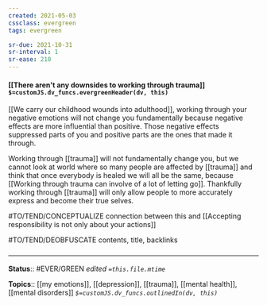 ```yaml
---
created: 2021-05-03
cssclass: evergreen
tags: evergreen

sr-due: 2021-10-31
sr-interval: 1
sr-ease: 210
---
```


#### [[There aren't any downsides to working through trauma]] `$=customJS.dv_funcs.evergreenHeader(dv, this)`

[[We carry our childhood wounds into adulthood]], working through your negative emotions will not change you fundamentally because negative effects are more influential than positive. Those negative effects suppressed parts of you and positive parts are the ones that made it through.  

Working through [[trauma]] will not fundamentally change you, but we cannot look at world where so many people are affected by [[trauma]] and think that once everybody is healed we will all be the same, because [[Working through trauma can involve of a lot of letting go]]. Thankfully working through [[trauma]] will only allow people to more accurately express and become their true selves. 

#TO/TEND/CONCEPTUALIZE connection between this and [[Accepting responsibility is not only about your actions]]

#TO/TEND/DEOBFUSCATE contents, title, backlinks

### <hr class="footnote"/>

**Status**:: #EVER/GREEN 
*edited `=this.file.mtime`*

**Topics**:: [[my emotions]], [[depression]], [[trauma]], [[mental health]], [[mental disorders]]
*`$=customJS.dv_funcs.outlinedIn(dv, this)`*
